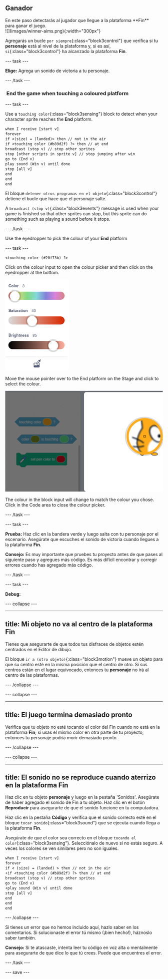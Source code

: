 ## Ganador

<div style="display: flex; flex-wrap: wrap">
<div style="flex-basis: 200px; flex-grow: 1; margin-right: 15px;">
En este paso detectarás al jugador que llegue a la plataforma **Fin** para ganar el juego. 
</div>
<div>
![](images/winner-aims.png){:width="300px"}
</div>
</div>

Agregarás un bucle `por siempre`{:class="block3control"} que verifica si tu **personaje** está al nivel de la plataforma y, si es así, `si`{:class="block3control"} ha alcanzado la plataforma **Fin**.

--- task ---

**Elige:** Agrega un sonido de victoria a tu personaje.

--- /task ---

###  End the game when touching a coloured platform

--- task ---

Use a `touching color`{:class="block3sensing"} block to detect when your character sprite reaches the **End** platform.


```blocks3
when I receive [start v]
forever
if <(size) = (landed)> then // not in the air
if <touching color (#b89d2f) ?> then // at end
broadcast (stop v) // stop other sprites
stop [other scripts in sprite v] // stop jumping after win
go to (End v)
play sound (Win v) until done
stop [all v]
end
end
end
```

El bloque `detener otros programas en el objeto`{:class="block3control"} detiene el bucle que hace que el personaje salte.

A `broadcast (stop v)`{:class="block3events"} message is used when your game is finished so that other sprites can stop, but this sprite can do something such as playing a sound before it stops.

--- /task ---

Use the eyedropper to pick the colour of your **End** platform

--- task ---

```blocks3
<touching color (#20f73b) ?>

```
Click on the colour input to open the colour picker and then click on the eyedropper at the bottom.

![](images/eye-dropper-tool.png)

Move the mouse pointer over to the End platform on the Stage and click to select the colour.

![](images/eye-dropper-stage.png)

The colour in the block input will change to match the colour you chose. Click in the Code area to close the colour picker.

--- /task ---

--- task ---

**Prueba:** Haz clic en la bandera verde y luego salta con tu personaje por el escenario. Asegúrate que escuches el sonido de victoria cuando llegues a la plataforma **Fin**.

**Consejo:** Es muy importante que pruebes tu proyecto antes de que pases al siguiente paso y agregues más código. Es más difícil encontrar y corregir errores cuando has agregado más código.

--- /task ---


--- task ---

**Debug:**

--- collapse ---

---
title: Mi objeto no va al centro de la plataforma Fin
---

Tienes que asegurarte de que todos tus disfraces de objetos estén centrados en el Editor de dibujo.

El bloque `ir a (otro objeto)`{:class="block3motion"} mueve un objeto para que su centro esté en la misma posición que el centro de otro. Si sus centros están en el lugar equivocado, entonces tu **personaje** no irá al centro de las plataformas.

--- /collapse ---

--- collapse ---

---
title: El juego termina demasiado pronto
---

Verifica que tu objeto no esté tocando el color del Fin cuando no está en la plataforma **Fin**; si usas el mismo color en otra parte de tu proyecto, entonces tu personaje podría morir demasiado pronto.

--- /collapse ---

--- collapse ---

---
title: El sonido no se reproduce cuando aterrizo en la plataforma Fin
---

Haz clic en tu objeto **personaje** y luego en la pestaña 'Sonidos'. Asegúrate de haber agregado el sonido de Fin a tu objeto. Haz clic en el botón **Reproducir** para asegurarte de que el sonido funcione en tu computadora.

Haz clic en la pestaña **Código** y verifica que el sonido correcto esté en el bloque `tocar sonido`{:class="block3sound"} que se ejecuta cuando llega a la plataforma **Fin**.

Asegúrate de que el color sea correcto en el bloque `tocando el color`{:class="block3sensing"}. Selecciónalo de nuevo si no estás seguro. A veces los colores se ven similares pero no son iguales.

```blocks3
when I receive [start v]
forever
if < (size) = (landed) > then // not in the air
+if <touching color (#b89d2f) ?> then // at end
broadcast (stop v) // stop other sprites
go to (End v)
+play sound (Win v) until done
stop [all v]
end
end
end
```

--- /collapse ---

Si tienes un error que no hemos incluido aquí, hazlo saber en los comentarios. Si solucionaste el error tú mismo (¡bien hecho!), háznoslo saber también.

**Consejo:** Si te atascaste, intenta leer tu código en voz alta o mentalmente para asegurarte de que dice lo que tú crees. Puede que encuentres el error.

--- /task ---

--- save ---
